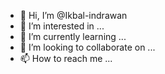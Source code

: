 - 👋 Hi, I’m @Ikbal-indrawan
- 👀 I’m interested in ...
- 🌱 I’m currently learning ...
- 💞️ I’m looking to collaborate on ...
- 📫 How to reach me ...

<!---
Ikbal-indrawan/Ikbal-indrawan is a ✨ special ✨ repository because its `README.md` (this file) appears on your GitHub profile.
You can click the Preview link to take a look at your changes.
--->
